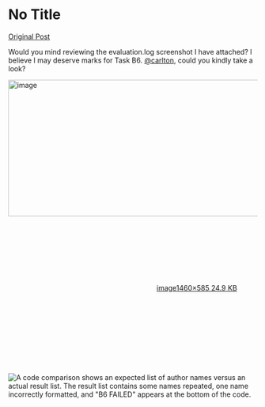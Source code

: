 # No Title

[Original Post](https://discourse.onlinedegree.iitm.ac.in/t/171141/24)

<p>Would you mind reviewing the evaluation.log screenshot I have attached? I believe I may deserve marks for Task B6. <a class="mention" href="/u/carlton">@carlton</a>, could you kindly take a look?<br>
<div class="lightbox-wrapper"><a class="lightbox" href="https://europe1.discourse-cdn.com/flex013/uploads/iitm/original/3X/4/f/4f1dd8069b7f12f5d9d2005215621bc73be9a345.png" data-download-href="/uploads/short-url/bhTEWgYwF8mPxpMmqTUo8H2BOwB.png?dl=1" title="image" rel="noopener nofollow ugc"><img src="https://europe1.discourse-cdn.com/flex013/uploads/iitm/optimized/3X/4/f/4f1dd8069b7f12f5d9d2005215621bc73be9a345_2_690x276.png" alt="image" data-base62-sha1="bhTEWgYwF8mPxpMmqTUo8H2BOwB" width="690" height="276" srcset="https://europe1.discourse-cdn.com/flex013/uploads/iitm/optimized/3X/4/f/4f1dd8069b7f12f5d9d2005215621bc73be9a345_2_690x276.png, https://europe1.discourse-cdn.com/flex013/uploads/iitm/optimized/3X/4/f/4f1dd8069b7f12f5d9d2005215621bc73be9a345_2_1035x414.png 1.5x, https://europe1.discourse-cdn.com/flex013/uploads/iitm/optimized/3X/4/f/4f1dd8069b7f12f5d9d2005215621bc73be9a345_2_1380x552.png 2x" data-dominant-color="FCFCFC"><div class="meta"><svg class="fa d-icon d-icon-far-image svg-icon" aria-hidden="true"><use href="#far-image"></use></svg><span class="filename">image</span><span class="informations">1460×585 24.9 KB</span><svg class="fa d-icon d-icon-discourse-expand svg-icon" aria-hidden="true"><use href="#discourse-expand"></use></svg></div></a></div></p>

![A code comparison shows an expected list of author names versus an actual result list. The result list contains some names repeated, one name incorrectly formatted, and "B6 FAILED" appears at the bottom of the code.](https://europe1.discourse-cdn.com/flex013/uploads/iitm/optimized/3X/4/f/4f1dd8069b7f12f5d9d2005215621bc73be9a345_2_690x276.png)